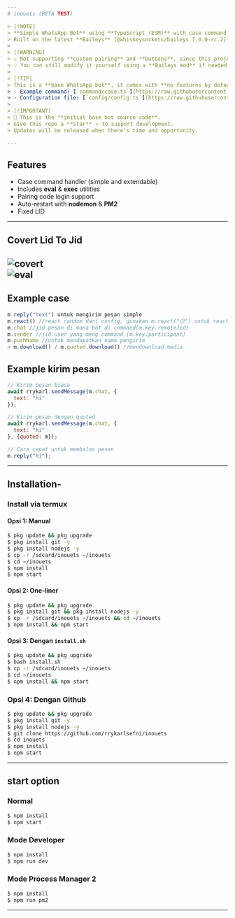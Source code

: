 ```yaml
---
# inouets (BETA TEST)

> [!NOTE]  
> **Simple WhatsApp Bot** using **TypeScript (ESM)** with case command handler.  
> Built on the latest **Baileys** [@whiskeysockets/baileys 7.0.0-rc.2](https://www.npmjs.com/package/@whiskeysockets/baileys#starting-socket-with-pairing-code) – see [Migration Guide (v7.x.x)](https://baileys.wiki/docs/migration/to-v7.0.0/).  
>  
> [!WARNING]  
> ⚠️ Not supporting **custom pairing** and **buttons**, since this project uses the official Baileys.  
> 💡 You can still modify it yourself using a **Baileys mod** if needed.  
>  
> [!TIP]  
> This is a **base WhatsApp bot**, it comes with **no features by default**.  
> - Example command: [`command/case.ts`](https://raw.githubusercontent.com/USERNAME/REPO/main/command/case.ts)  
> - Configuration file: [`config/config.ts`](https://raw.githubusercontent.com/USERNAME/REPO/main/config/config.ts)  
>  
> [!IMPORTANT]  
> 🌟 This is the **initial base bot source code**.  
> Give this repo a **star** ⭐ to support development.  
> Updates will be released when there’s time and opportunity.

---
```


## Features

- Case command handler (simple and extendable)  
- Includes **eval** & **exec** utilities  
- Pairing code login support  
- Auto-restart with **nodemon** & **PM2**  
- Fixed LID

---

## Covert Lid To Jid
![covert](https://raw.githubusercontent.com/USERNAME/REPO/main/assets/preview1.jpg)  
![eval](https://raw.githubusercontent.com/USERNAME/REPO/main/assets/preview2.jpg)
---
## Example case
```js
m.reply("text") untuk mengirim pesan simple
m.react() //react random dari config, gunakan m.react("😥") untuk react custom
m.chat //jid pesan di mana bot di command(m.key.remoteJid)
m.sender //jid user yang meng command (m.key.participant)
m.pushName //untuk mendapatkan nama pengirim 
> m.download() / m.quoted.download() //mendownload media
```
## Example kirim pesan
```js
// Kirim pesan biasa
await rrykarl.sendMessage(m.chat, {
  text: "hi"
});
```
```js
// Kirim pesan dengan quoted
await rrykarl.sendMessage(m.chat, {
  text: "hi"
}, {quoted: m});
```
```js
// Cara cepat untuk membalas pesan
m.reply("hi");
```
---
## Installation-
### Install via termux
#### Opsi 1: Manual
```bash
$ pkg update && pkg upgrade
$ pkg install git -y
$ pkg install nodejs -y
$ cp -r /sdcard/inouets ~/inouets
$ cd ~/inouets
$ npm install
$ npm start
```

#### Opsi 2: One-liner
```bash
$ pkg update && pkg upgrade
$ pkg install git && pkg install nodejs -y
$ cp -r /sdcard/inouets ~/inouets && cd ~/inouets
$ npm install && npm start
```

#### Opsi 3: Dengan `install.sh`
```bash
$ pkg update && pkg upgrade
$ bash install.sh
$ cp -r /sdcard/inouets ~/inouets
$ cd ~/inouets
$ npm install && npm start
```

### Opsi 4: Dengan Github
```bash
$ pkg update && pkg upgrade
$ pkg install git -y
$ pkg install nodejs -y
$ git clone https://github.com/rrykarlsefni/inouets
$ cd inouets
$ npm install
$ npm start
```

---
## start option
### Normal
```bash
$ npm install
$ npm start
```
### Mode Developer
```bash
$ npm install
$ npm run dev
```
### Mode Process Manager 2
```bash
$ npm install
$ npm run pm2
```

---